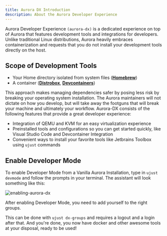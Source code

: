 ```yaml
---
title: Aurora DX Introduction
description: About the Aurora Developer Experience
---
```


Aurora Developer Experience `(aurora-dx)` is a dedicated experience on top of Aurora that features development tools and integrations for developers. Unlike traditional Linux distributions, Aurora heavily embraces containerization and requests that you do not install your development tools directly on the host.

## Scope of Development Tools

- Your Home directory isolated from system files (**[Homebrew](https://formulae.brew.sh/formula/)**)
- A container (**[Distrobox](https://distrobox.it/)**, **[Devcontainers](https://containers.dev/)**)

This approach makes managing dependencies safer by posing less risk by breaking your operating system installation. The Aurora maintainers will not dictate on how you develop, but will take away the footguns that will break your machine and ultimately your workflow. Aurora-DX consists of the following features that provide a great developer experience:

- Integration of QEMU and KVM for an easy virtualization experience
- Preinstalled tools and configurations so you can get started quickly, like Visual Studio Code and Devcontainer Integration
- Convenient ways to install your favorite tools like Jetbrains Toolbox using `ujust` commands

## Enable Developer Mode

To enable Developer Mode from a Vanilla Aurora Installation, type in `ujust devmode` and follow the prompts in your terminal. The assistant will look something like this:

![enabling-aurora-dx](/img/dx/enable-dx.png)

After enabling Developer Mode, you need to add yourself to the right groups.

This can be done with `ujust dx-groups` and requires a logout and a login after that. And you're done, you now have docker and other awesome tools at your disposal, ready to be used!
